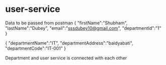# user-service

Data to be passed from postman
{
	"firstName":"Shubham",
	"lastName":"Dubey",
	"email":"sssdubey10@gmail.com",
	"departmentId":"1"
}



{
	"departmentName":"IT",
	"departmentAddress":"baidyabati",
	"departmentCode":"IT-001"
}

Department and user service is connected with each other
